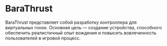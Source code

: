 # BaraThrust
BaraThrust представляет собой разработку контроллера для виртуальных гонок. Основная цель — создание устройства, способного обеспечить реалистичный опыт вождения и повысить вовлеченность пользователей в игровой процесс.
